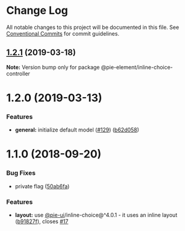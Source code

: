 # Change Log

All notable changes to this project will be documented in this file.
See [Conventional Commits](https://conventionalcommits.org) for commit guidelines.

## [1.2.1](https://github.com/pie-framework/pie-elements/compare/@pie-element/inline-choice-controller@1.2.0...@pie-element/inline-choice-controller@1.2.1) (2019-03-18)

**Note:** Version bump only for package @pie-element/inline-choice-controller





# 1.2.0 (2019-03-13)


### Features

* **general:** initialize default model ([#129](https://github.com/pie-framework/pie-elements/issues/129)) ([b62d058](https://github.com/pie-framework/pie-elements/commit/b62d058))





<a name="1.1.0"></a>
# 1.1.0 (2018-09-20)


### Bug Fixes

* private flag ([50ab6fa](https://github.com/pie-framework/pie-elements/commit/50ab6fa))


### Features

* **layout:** use [@pie-ui](https://github.com/pie-ui)/inline-choice@^4.0.1 - it uses an inline layout ([b91827f](https://github.com/pie-framework/pie-elements/commit/b91827f)), closes [#17](https://github.com/pie-framework/pie-elements/issues/17)
